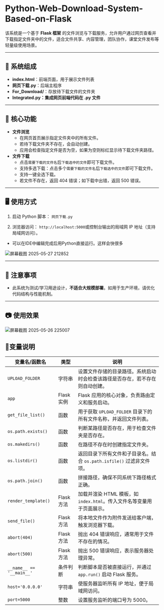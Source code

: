 # Python-Web-Download-System-Based-on-Flask



该系统是一个基于 **Flask 框架** 的文件浏览与下载服务，允许用户通过网页查看并下载指定文件夹中的文件，适合文件共享、内容管理，团队协作，课堂文件发布等轻量级使用场景。

------

## 🧩 系统组成

- **index.html**：前端页面，用于展示文件列表
- **网页下载.py**：后端主程序
- **For_Download/**：存放待下载文件的文件夹
- **Integrated.py：集成网页前端代码在 .py 文件**

------

## 🚀 核心功能

- **文件浏览**
  - 在网页首页展示指定文件夹中的所有文件。
  - 若待下载文件夹不存在，会自动创建。
  - 应用会检查指定文件是否为空，如果为空则标红显示待下载文件夹路径。
- **文件下载**
  - 点击`需要下载的文件名`后`下载选中的文件`即可下载文件。
  - 支持多选下载：点击多个`需要下载的文件名`后`下载选中的文件`即可下载文件。
  - 支持一键全选下载。
  - 若文件不存在，返回 404 错误；如下载中出错，返回 500 错误。

------

## 🖥 使用方式

1. 启动 Python 脚本：
   `网页下载.py`

2. 浏览器访问：
   `http://localhost:5000`或控制台输出的局域网 IP 地址（支持局域网访问）。

- 可以在IDE中编辑完成后用Python直接运行。这样会快很多
  
![屏幕截图 2025-05-27 212852](https://github.com/user-attachments/assets/36314179-32e3-4678-a487-021358b6d6d6)

------

## 🔧 注意事项

- 此系统为测试/学习用途设计，**不适合大规模部署**。如用于生产环境，请优化代码结构与性能机制。

------

## 📷 使用效果


![屏幕截图 2025-05-26 225007](https://github.com/user-attachments/assets/e4744900-37bc-429e-97a8-446b81e40d65)



## 🧪变量说明

| 变量名/函数名            | 类型       | 说明                                                         |
| ------------------------ | ---------- | ------------------------------------------------------------ |
| `UPLOAD_FOLDER`          | 字符串     | 设置文件存储的目录路径。系统启动时会检查该路径是否存在，若不存在则自动创建。 |
| `app`                    | Flask 实例 | Flask 应用的核心对象，负责路由定义和服务启动。               |
| `get_file_list()`        | 函数       | 用于获取 `UPLOAD_FOLDER` 目录下的所有文件名称，并返回文件列表。 |
| `os.path.exists()`       | 函数       | 判断某路径是否存在，用于检查文件夹是否存在。                 |
| `os.makedirs()`          | 函数       | 在路径不存在时创建指定文件夹。                               |
| `os.listdir()`           | 函数       | 返回目录下所有文件和子目录名。结合 `os.path.isfile()` 过滤非文件项。 |
| `os.path.join()`         | 函数       | 拼接路径，确保不同系统下路径格式正确。                       |
| `render_template()`      | Flask 方法 | 加载并渲染 HTML 模板，如 `index.html`。传入文件名等变量用于页面展示。 |
| `send_file()`            | Flask 方法 | 将本地文件作为附件发送给客户端，触发浏览器下载。             |
| `abort(404)`             | Flask 方法 | 抛出 404 错误响应，通常用于文件不存在的情况。                |
| `abort(500)`             | Flask 方法 | 抛出 500 错误响应，表示服务器处理异常。                      |
| `__name__ == '__main__'` | 条件判断   | 判断脚本是否被直接运行，并通过 `app.run()` 启动 Flask 服务。 |
| `host='0.0.0.0'`         | 字符串     | 使服务器监听所有 IP 地址，便于局域网访问。                   |
| `port=5000`              | 整数       | 设置服务监听的端口号为 5000。                                |
